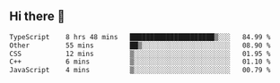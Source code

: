 ## Hi there 👋

 <!--START_SECTION:waka-->

```txt
TypeScript    8 hrs 48 mins   █████████████████████▒░░░   84.99 %
Other         55 mins         ██▒░░░░░░░░░░░░░░░░░░░░░░   08.90 %
CSS           12 mins         ▒░░░░░░░░░░░░░░░░░░░░░░░░   01.95 %
C++           6 mins          ▒░░░░░░░░░░░░░░░░░░░░░░░░   01.10 %
JavaScript    4 mins          ▒░░░░░░░░░░░░░░░░░░░░░░░░   00.79 %
```

<!--END_SECTION:waka-->

<!--
**ValentinRapp/ValentinRapp** is a ✨ _special_ ✨ repository because its `README.md` (this file) appears on your GitHub profile.

Here are some ideas to get you started:

- 🔭 I’m currently working on ...
- 🌱 I’m currently learning ...
- 👯 I’m looking to collaborate on ...
- 🤔 I’m looking for help with ...
- 💬 Ask me about ...
- 📫 How to reach me: ...
- 😄 Pronouns: ...
- ⚡ Fun fact: ...
-->
